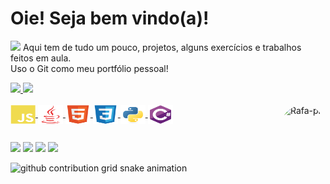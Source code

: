 ### <h1> Oie! Seja bem vindo(a)! </h1>
<img src="https://terraria.wiki.gg/images/4/40/Emote_Emotion_Love.gif">  Aqui tem de tudo um pouco, projetos, alguns exercícios e trabalhos feitos em aula.<br>
Uso o Git como meu portfólio pessoal!

<div>
  <a href="https://github.com/camilapadalino">
  <img height="180cm" src="https://github-readme-stats.vercel.app/api?username=camilapadalino&show_icons=true&theme=dracula&include_all_commits=true&count_private=true"/>
 <img height="180cm" src="https://github-readme-stats.vercel.app/api/top-langs/?username=camilapadalino&layout=compact&langs_count=16&theme=dracula"/>

</div>

<div style="display: inline_block"><br>
  <img align="center" alt="Rafa-Js" height="30" width="40" src="https://raw.githubusercontent.com/devicons/devicon/master/icons/javascript/javascript-plain.svg">
  <img align="center" alt="Rafa-Java" height="30" width="40" src="https://raw.githubusercontent.com/devicons/devicon/master/icons/java/java-plain.svg">

  <img align="center" alt="Rafa-HTML" height="30" width="40" src="https://raw.githubusercontent.com/devicons/devicon/master/icons/html5/html5-original.svg">
  <img align="center" alt="Rafa-CSS" height="30" width="40" src="https://raw.githubusercontent.com/devicons/devicon/master/icons/css3/css3-original.svg">
  <img align="center" alt="Rafa-Python" height="30" width="40" src="https://raw.githubusercontent.com/devicons/devicon/master/icons/python/python-original.svg">
  <img align="center" alt="Rafa-Csharp" height="30" width="40" src="https://raw.githubusercontent.com/devicons/devicon/master/icons/csharp/csharp-original.svg">
  <img align="right" alt="Rafa-pic" height="150" style="border-radius:50px;" src="https://media.giphy.com/media/v1.Y2lkPTc5MGI3NjExNjIwODE3ZWZmZjlhYWQ0N2ExNWYzN2YwNWZiNjg4NjdlMzBkNGM1ZSZjdD1n/KiP14Vz3BxXkWkzPIx/giphy.gif">

##

<div> 

  <a href="https://instagram.com/cah.padalino" target="_blank"><img src="https://img.shields.io/badge/-Instagram-%23E4405F?style=for-the-badge&logo=instagram&logoColor=white" target="_blank"></a>
 	<a href="https://www.twitch.tv/camisssp2" target="_blank"><img src="https://img.shields.io/badge/Twitch-9146FF?style=for-the-badge&logo=twitch&logoColor=white" target="_blank"></a>
  <a href = "mailto:camilappadalino@gmail.com"><img src="https://img.shields.io/badge/-Gmail-%23333?style=for-the-badge&logo=gmail&logoColor=white" target="_blank"></a>
  <a href="https://www.linkedin.com/in/camilapadalino/" target="_blank"><img src="https://img.shields.io/badge/-LinkedIn-%230077B5?style=for-the-badge&logo=linkedin&logoColor=white" target="_blank"></a> 

<div>
   <picture>
    <source media="(prefers-color-scheme: dark)" srcset="https://raw.githubusercontent.com/camilapadalino/camilapadalino/output/github-contribution-grid-snake-dark.svg">
  <!--   <source media="(prefers-color-scheme: light)" srcset="https://raw.githubusercontent.com/camilapadalino/camilapadalino/output/github-contribution-grid-snake.svg"> -->
    <img alt="github contribution grid snake animation" src="https://raw.githubusercontent.com/camilapadalino/camilapadalino/output/github-contribution-grid-snake.svg">
  </picture>
</div>
